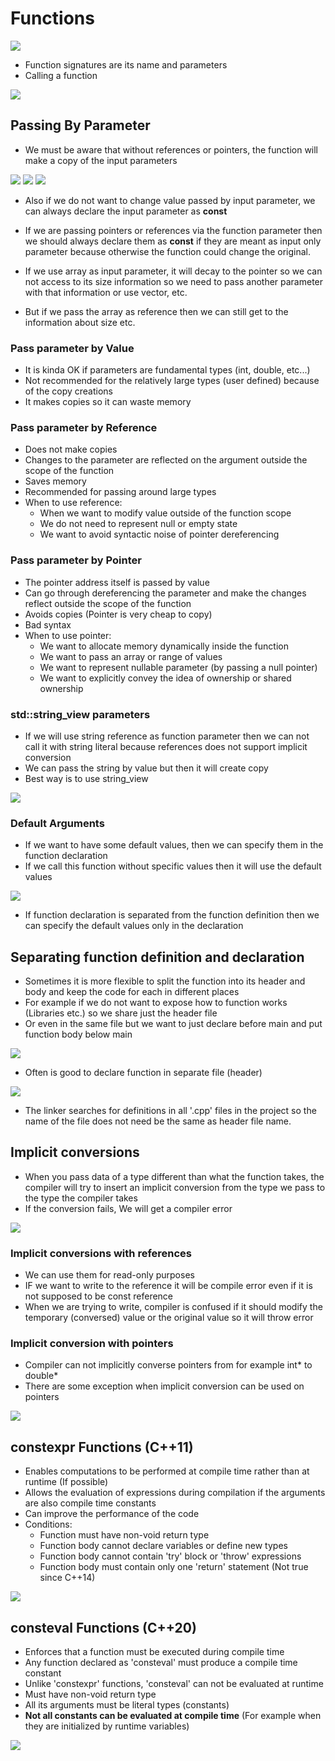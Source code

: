 # Functions

![](Images/functionScheme.png)

- Function signatures are its name and parameters
- Calling a function
  
![](Images/callingFunction.png)


## Passing By Parameter

- We must be aware that without references or pointers, the function will make a copy of the input parameters

![](Images/functionCopyParameter.png)
![](Images/functionPointer.png)
![](Images/functionReference.png)

- Also if we do not want to change value passed by input parameter, we can always declare the input parameter as **const**
- If we are passing pointers or references via the function parameter then we should always declare them as **const** if they
are meant as input only parameter because otherwise the function could change the original.

- If we use array as input parameter, it will decay to the pointer so we can not access to its size information so we need to pass
another parameter with that information or use vector, etc.
- But if we pass the array as reference then we can still get to the information about size etc.

### Pass parameter by Value

- It is kinda OK if parameters are fundamental types (int, double, etc...)
- Not recommended for the relatively large types (user defined) because of the copy creations
- It makes copies so it can waste memory

### Pass parameter by Reference

- Does not make copies
- Changes to the parameter are reflected on the argument outside the scope of the function
- Saves memory
- Recommended for passing around large types
- When to use reference:
  - When we want to modify value outside of the function scope
  - We do not need to represent null or empty state
  - We want to avoid syntactic noise of pointer dereferencing

### Pass parameter by Pointer

- The pointer address itself is passed by value
- Can go through dereferencing the parameter and make the changes reflect outside the scope of the function
- Avoids copies (Pointer is very cheap to copy)
- Bad syntax
- When to use pointer:
  - We want to allocate memory dynamically inside the function
  - We want to pass an array or range of values
  - We want to represent nullable parameter (by passing a null pointer)
  - We want to explicitly convey the idea of ownership or shared ownership

### std::string_view parameters

- If we will use string reference as function parameter then we can not call it with string literal because
references does not support implicit conversion
- We can pass the string by value but then it will create copy
- Best way is to use string_view 

![](Images/stringViewParameter.png)


### Default Arguments

- If we want to have some default values, then we can specify them in the function declaration
- If we call this function without specific values then it will use the default values

![](Images/defaultArguments.png)
  
- If function declaration is separated from the function definition then we can specify the default values only in the declaration
  


## Separating function definition and declaration

- Sometimes it is more flexible to split the function into its header and body and keep the code for each in different places
- For example if we do not want to expose how to function works (Libraries etc.) so we share just the header file
- Or even in the same file but we want to just declare before main and put function body below main

![](Images/separatedDeclaration.png) 


- Often is good to declare function in separate file (header)

![](Images/functionSeparation.png)

- The linker searches for definitions in all '.cpp' files in the project so the name of the file
does not need be the same as header file name.

## Implicit conversions

- When you pass data of a type different than what the function takes, the compiler will try to insert an implicit conversion from the type we pass 
to the type the compiler takes
- If the conversion fails, We will get a compiler error

![](Images/functionImplicitConversion.png)

### Implicit conversions with references

- We can use them for read-only purposes
- IF we want to write to the reference it will be compile error even if it is not supposed to be const reference
- When we are trying to write, compiler is confused if it should modify the temporary (conversed) value or the original value so it will throw error

### Implicit conversion with pointers

- Compiler can not implicitly converse pointers from for example int* to double* 
- There are some exception when implicit conversion can be used on pointers

![](Images/implicitConversionPointers.png)


## constexpr Functions (C++11)

- Enables computations to be performed at compile time rather than at runtime (If possible)
- Allows the evaluation of expressions during compilation if the arguments are also compile time constants
- Can improve the performance of the code
- Conditions:
  - Function must have non-void return type
  - Function body cannot declare variables or define new types
  - Function body cannot contain 'try' block or 'throw' expressions
  - Function body must contain only one 'return' statement  (Not true since C++14)

![](Images/constexprFunction.png)

## consteval Functions (C++20)

- Enforces that a function must be executed during compile time
- Any function declared as 'consteval' must produce a compile time constant
- Unlike 'constexpr' functions, 'consteval' can not be evaluated at runtime
- Must have non-void return type 
- All its arguments must be literal types (constants)
- **Not all constants can be evaluated at compile time** (For example when they are initialized by runtime variables)

![](Images/constevalFunction.png)